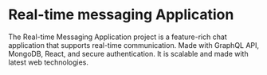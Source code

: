 # Real-time messaging Application
The Real-time Messaging Application project is a feature-rich 
chat application that supports real-time communication. Made with GraphQL API, 
MongoDB, React, and secure authentication. It is scalable and made with latest web
technologies.
